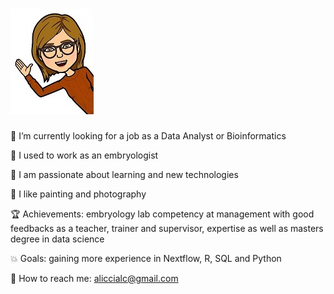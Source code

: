 # ![](https://github.com/aliccialc/aliccialc/blob/ac0b28aeee9695531e06344cc59d8059ce2c1d21/aliccialc%20emoji.jpeg) 



🔭 I’m currently looking for a job as a Data Analyst or Bioinformatics

🧚 I used to work as an embryologist

🐜 I am passionate about learning and new technologies

🎨 I like painting and photography

🏆 Achievements: embryology lab competency at management with good feedbacks as a teacher, trainer and supervisor, expertise as well as masters degree in data science

💥 Goals: gaining more experience in Nextflow, R, SQL and Python

💬 How to reach me: aliccialc@gmail.com
